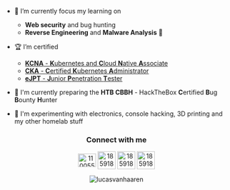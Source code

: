 - :pushpin: I’m currently focus my learning on 
  - **Web security** and bug hunting
  - **Reverse Engineering** and **Malware Analysis** :hot_face:

- :trophy: I’m certified
  - [**KCNA** - **K**ubernetes and **C**loud **N**ative **A**ssociate](https://www.credly.com/badges/c9f39185-8ce0-49a9-8149-552a12a427d9/public_url)
  - [**CKA** - **C**ertified **K**ubernetes **A**dministrator](https://www.credly.com/badges/2de10599-780b-4fdc-bb96-010e23e6ab31/public_url)
  - [**eJPT** - **J**unior **P**enetration **T**ester](https://my.ine.com/certificate/d8dfcc2a-8790-4254-a5c8-aa797239a363)

- 🔭 I'm currently preparing the **HTB CBBH** - HackTheBox **C**ertified **B**ug **B**ounty **H**unter

- 🧪 I'm experimenting with electronics, console hacking, 3D printing and my other homelab stuff


<div align="center">
<h3 align="center">Connect with me</h3>
<p align="center">
<a href="https://stackoverflow.com/users/11005559" target="blank"><img align="center" src="https://raw.githubusercontent.com/rahuldkjain/github-profile-readme-generator/master/src/images/icons/Social/stack-overflow.svg" alt="11005559" height="30" width="40" /></a>
<a href="https://app.hackthebox.com/profile/185918" target="blank"><img align="center" src="https://app.hackthebox.com/images/HTB-favicon/favicon-32x32.png" alt="185918" width="40" /></a>
<a href="https://www.root-me.org/vhash" target="blank"><img align="center" src="https://www.root-me.org/IMG/logo/siteon0.svg?1637496509" alt="185918" width="40" /></a>
<a href="https://ozint.eu/ozinter/7834/" target="blank"><img align="center" src="https://pbs.twimg.com/profile_images/1556211004782125057/4F1X9ri3_400x400.jpg" alt="185918" width="40" /></a>
</p>
</div>

<p align="center"><img align="center" src="https://github-readme-stats.vercel.app/api?username=lucasvanhaaren&show_icons=true&locale=en" alt="lucasvanhaaren" /></p>
